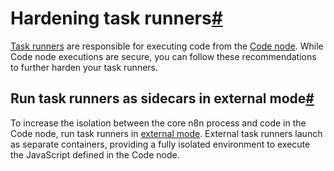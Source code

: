 [](https://github.com/n8n-io/n8n-docs/edit/main/docs/hosting/securing/hardening-task-runners.md "Edit this page")

# Hardening task runners[#](#hardening-task-runners "Permanent link")

[Task runners](../../configuration/task-runners/) are responsible for executing code from the [Code node](../../../integrations/builtin/core-nodes/n8n-nodes-base.code/). While Code node executions are secure, you can follow these recommendations to further harden your task runners.

## Run task runners as sidecars in external mode[#](#run-task-runners-as-sidecars-in-external-mode "Permanent link")

To increase the isolation between the core n8n process and code in the Code node, run task runners in [external mode](../../configuration/task-runners/#setting-up-external-mode). External task runners launch as separate containers, providing a fully isolated environment to execute the JavaScript defined in the Code node.